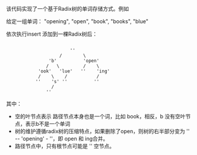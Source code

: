 
该代码实现了一个基于Radix树的单词存储方式。例如

给定一组单词： "opening", "open", "book", "books", "blue"

依次执行insert 添加到一棵Radix树后：
```shell

                        ''
                    /        \
                'b'          'open'
               /   \         /    \
            'ook'   'lue'   ''    'ing'
            /    \    /           /
           ''    's' ''          ''
                 /
               ''
```
其中：
* 空的叶节点表示 路径节点本身也是一个词，比如 book，相反，b 没有空叶节点，表示b不是一个单词
* 树的维护遵循radix树的压缩特点，如果删除了open，则树的右半部分变为 '' -- 'opening' - ''，即 open 和 ing合并。
* 路径节点中，只有根节点可能是 '' 空节点。
